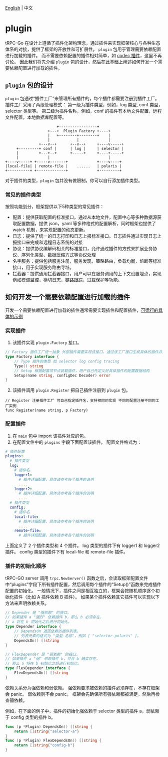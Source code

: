 [English](README.md) | 中文

# plugin

tRPC-Go 在设计上遵循了插件化架构理念，通过插件来实现框架核心与各种生态体系的对接，提供了框架的开放性和可扩展性。
`plugin` 包用于管理需要依赖配置进行加载的插件。
而不需要依赖配置的插件相对简单，如 [codec 插件](/codec/README.zh_CN.md)，这里不再讨论。
因此我们将先介绍 `plugin` 包的设计，然后在此基础上阐述如何开发一个需要依赖配置进行加载的插件。

## `plugin` 包的设计

`plugin` 包通过“插件工厂”来管理所有插件的，每个插件都需要注册到插件工厂。
插件工厂采用了两级管理模式：
第一级为插件类型，例如，log 类型, conf 类型， selector 类型等。
第二级为插件名称，例如，conf 的插件有本地文件配置，远程文件配置，本地数据库配置等。

```ascii
                       +-----------------+
                   +---+  Plugin Factory +----+
                   |   +--------+--------+    |
                   |            |             |
               +---v--+      +--v--+     +----v-----+
     +---------+ conf |      | log |     | selector |
     |         +---+--+      +-----+     +----+-----+
     |             |                          |
+----v-----+ +-----v-------+             +----v----+
|local-file| | remote-file |    ......   | polaris |
+----------+ +-------------+             +---------+
```

对于插件的类型，`plugin` 包并没有做限制，你可以自行添加插件类型。


### 常见的插件类型

按照功能划分，框架提供以下5种类型的常见插件：

- 配置：提供获取配置的标准接口，通过从本地文件，配置中心等多种数据源获取配置数据，提供 json，yaml 等多种格式的配置解析，同时框架也提供了 watch 机制，来实现配置的动态更新。
- 日志：提供了统一的日志打印和日志上报标准接口。日志插件通过实现日志上报接口来完成和远程日志系统的对接
- 协议：提供协议编解码相关的标准接口，允许通过插件的方式来扩展业务协议、序列化类型、数据压缩方式等协议处理
- 名字服务：提供包括服务注册，服务发现，策略路由，负载均衡，熔断等标准接口，用于实现服务路由寻址。
- 拦截器：提供通用拦截器接口，用户可以在服务调用的上下文设置埋点，实现例如模调监控，横切日志，链路跟踪，过载保护等功能。


## 如何开发一个需要依赖配置进行加载的插件

开发一个需要依赖配置进行加载的插件通常需要实现插件和配置插件，[可运行的具体的示例](/examples/features/plugin)

### 实现插件

1. 该插件实现 `plugin.Factory` 接口。
```go
// Factory 插件工厂统一抽象 外部插件需要实现该接口，通过该工厂接口生成具体的插件并注册到具体的插件类型里面
type Factory interface {
    // Type 插件的类型 如 selector log config tracing
    Type() string
    // Setup 根据配置项节点装载插件，用户自己先定义好具体插件的配置数据结构
    Setup(name string, configDec Decoder) error
}
```
2. 该插件调用 `plugin.Register` 把自己插件注册到 `plugin` 包。

```
// Register 注册插件工厂 可自己指定插件名，支持相同的实现 不同的配置注册不同的工厂实例
func Register(name string, p Factory)
```

### 配置插件

1. 在 `main` 包中 import 该插件对应的包。
2. 在配置文件中的 `plugins` 字段下面配置该插件。
   配置文件格式为：
```yaml
# 插件配置
plugins:
  # 插件类型
  log:
    # 插件名
    logger1:
      # 插件详细配置，具体请参考各个插件的说明
      ....
    logger2:
      # 插件详细配置，具体请参考各个插件的说明
      ....
  # 插件类型
  config:
    # 插件名
    local-file:
      # 插件详细配置，具体请参考各个插件的说明
      ....
    remote-file:
      # 插件详细配置，具体请参考各个插件的说明
```

上面定义了 2 个插件类型和 4 个插件。
log 类型的插件下有 logger1 和 logger2 插件。
config 类型的插件下有 local-file 和 remote-file 插件。

### 插件的初始化顺序

tRPC-GO server 调用 `trpc.NewServer()` 函数之后，会读取框架配置文件中“plugins”字段下所有插件配置，然后调用每个插件的“Setup()”函数来完成插件配置的初始化。
一般情况下，插件之间是相互独立的，框架会按随机顺序逐个初始化插件（比如 A 插件依赖 B 插件）。
如果某个插件依赖其它插件可以实现以下方法来声明依赖关系。

```go
// Depender 是 "强依赖" 的接口。 
// 如果插件 a "强烈" 依赖插件 b，那么 b 必须存在， 
// a 将在 b 初始化之后进行初始化。 
type Depender interface { 
    // DependsOn 返回依赖的插件列表。 
    // 列表元素的格式为 "类型-名称"，例如 [ "selector-polaris" ]。 
    DependsOn() []string
}

// FlexDepender 是 "弱依赖" 的接口。 
// 如果插件 a "弱" 依赖插件 b，并且 b 确实存在， 
// 那么 a 将在 b 初始化之后进行初始化。 
type FlexDepender interface { 
    FlexDependsOn() []string
}
```

依赖关系分为强依赖和弱依赖。
强依赖要求被依赖的插件必须存在，不存在框架会 panic。
弱依赖则不会 panic。
框架会先确保所有强依赖都被满足，然后再检查弱依赖。

例如，在下面的例子中，插件的初始化强依赖于 selector 类型的插件 a，弱依赖于 config 类型的插件 b。

```go
func (p *Plugin) DependsOn() []string {
    return []string{"selector-a"}
}
func (p *Plugin) FlexDependsOn() []string {
    return []string{"config-b"}
}
```